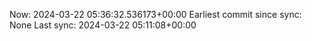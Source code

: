Now: 2024-03-22 05:36:32.536173+00:00 Earliest commit since sync: None Last sync: 2024-03-22 05:11:08+00:00

